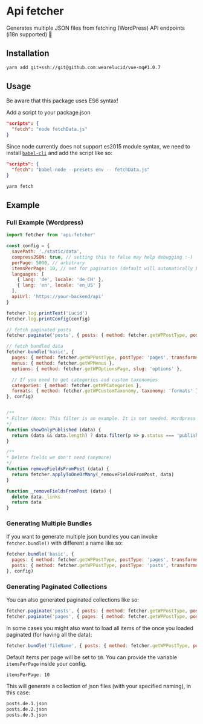 # Api fetcher
Generates multiple JSON files from fetching (WordPress) API endpoints (i18n supported) 🚀

## Installation
```bash
yarn add git+ssh://git@github.com:wearelucid/vue-mq#1.0.7
```

## Usage
Be aware that this package uses ES6 syntax!

Add a script to your package.json
```JSON
"scripts": {
  "fetch": "node fetchData.js"
}
```
Since node currently does not support es2015 module syntax, we need to install [`babel-cli`](https://yarnpkg.com/en/package/babel-cli) and add the script like so:
```JSON
"scripts": {
  "fetch": "babel-node --presets env -- fetchData.js"
}
```

```bash
yarn fetch
```

## Example

### Full Example (Wordpress)

```javascript
import fetcher from 'api-fetcher'

const config = {
  savePath: './static/data',
  compressJSON: true, // setting this to false may help debugging :-)
  perPage: 5000, // arbitrary
  itemsPerPage: 10, // set for pagination (default will automatically be 10)
  languages: [
    { lang: 'de', locale: 'de_CH' },
    { lang: 'en', locale: 'en_US' }
  ],
  apiUrl: 'https://your-backend/api'
}

fetcher.log.printText('Lucid')
fetcher.log.printConfig(config)

// fetch paginated posts
fetcher.paginate('posts', { posts: { method: fetcher.getWPPostType, postType: 'posts', transforms: [removeFieldsFromPost] } },

// fetch bundled data
fetcher.bundle('basic', {
  pages: { method: fetcher.getWPPostType, postType: 'pages', transforms: [removeFieldsFromPost, decodeTitle], filters: [showOnlyPublished] },
  menus: { method: fetcher.getWPMenus },
  options: { method: fetcher.getWPOptionsPage, slug: 'options' },

  // If you need to get categories and custom taxonomies
  categories: { method: fetcher.getWPCategories },
  formats: { method: fetcher.getWPCustomTaxonomy, taxonomy: 'formats' }
}, config)


/**
* Filter (Note: This filter is an example. It is not needed. Wordpress by default only delivers published posts and pages)
*/
function showOnlyPublished (data) {
  return (data && data.length) ? data.filter(p => p.status === 'publish') : data
}

/**
* Delete fields we don't need (anymore)
*/
function removeFieldsFromPost (data) {
  return fetcher.applyToOneOrMany(_removeFieldsFromPost, data)
}

function _removeFieldsFromPost (data) {
  delete data._links
  return data
}
```

### Generating Multiple Bundles
If you want to generate multiple json bundles you can invoke `fetcher.bundle()` with different a name like so:
```javascript
fetcher.bundle('basic', {
  pages: { method: fetcher.getWPPostType, postType: 'pages', transforms: [removeFieldsFromPost, decodeTitle] },
  posts: { method: fetcher.getWPPostType, postType: 'posts', transforms: [removeFieldsFromPost, decodeTitle] }
}, config)
```

### Generating Paginated Collections
You can also generated paginated collections like so:
```javascript
fetcher.paginate('posts', { posts: { method: fetcher.getWPPostType, postType: 'posts', transforms: [removeFieldsFromPost, decodeTitle] } }, config)
fetcher.paginate('pages', { pages: { method: fetcher.getWPPostType, postType: 'pages', transforms: [removeFieldsFromPost, decodeTitle] } }, config)
```

In some cases you might also want to load all items of the once you loaded paginated (for having all the data):
```javascript
fetcher.bundle('fileName', { posts: { method: fetcher.getWPPostType, postType: 'posts', transforms: [removeFieldsFromPost, decodeTitle] } }, config)
```

Default items per page will be set to `10`.
You can provide the variable `itemsPerPage` inside your config.
```
itemsPerPage: 10
```

This will generate a collection of json files (with your specified naming), in this case:
```bash
posts.de.1.json
posts.de.2.json
posts.de.3.json
```
